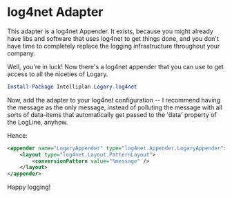 # log4net Adapter

This adapter is a log4net Appender. It exists, because you might already have
libs and software that uses log4net to get things done, and you don't have time
to completely replace the logging infrastructure throughout your company.

Well, you're in luck! Now there's a log4net appender that you can use to get
access to all the niceties of Logary.

``` powershell
Install-Package Intelliplan.Logary.log4net
```

Now, add the adapter to your log4net configuration -- I recommend having the
message as the only message, instead of polluting the message with all sorts of
data-items that automatically get passed to the 'data' property of the LogLine,
anyhow.

Hence:

``` xml
<appender name="LogaryAppender" type="log4net.Appender.LogaryAppender">
    <layout type="log4net.Layout.PatternLayout">
        <conversionPattern value="%message" />
    </layout>
</appender>
```

Happy logging!

